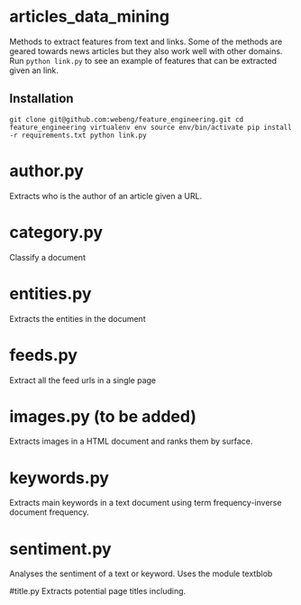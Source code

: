 # articles_data_mining
Methods to extract features from text and links. Some of the methods are geared towards news articles but they also work well with other domains. Run `python link.py` to see an example of features that can be extracted given an link.

## Installation
`
git clone git@github.com:webeng/feature_engineering.git
cd feature_engineering
virtualenv env
source env/bin/activate
pip install -r requirements.txt
python link.py
`

# author.py
Extracts who is the author of an article given a URL.

# category.py
Classify a document

# entities.py
Extracts the entities in the document

# feeds.py
Extract all the feed urls in a single page

# images.py (to be added)
Extracts images in a HTML document and ranks them by surface.

# keywords.py
Extracts main keywords in a text document using term frequency-inverse document frequency.

# sentiment.py
Analyses the sentiment of a text or keyword. Uses the module textblob

#title.py
Extracts potential page titles including.
